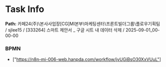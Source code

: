 # Task Info

**Path:** 카페24(주)\본사사업장\[CG]MI본부\마케팅센터\프론트빌더그룹\플로우기획팀 / sjlee15 / [333264] 스마트 제안서 _ 구글 시트 내 데이터 삭제 / 2025-09-01_00-00-00

### BPMN
- ["https://n8n-mi-006-web.hanpda.com/workflow/jvUGiBsO30XxVUuL"]

